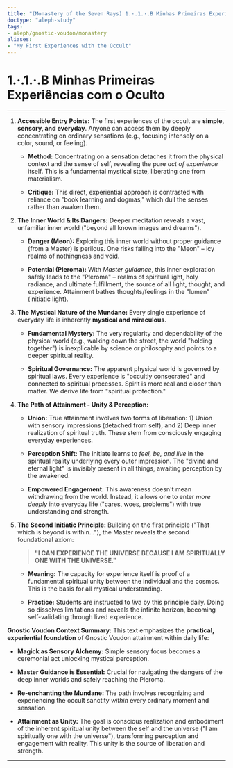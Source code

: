 ```yaml
---
title: "(Monastery of the Seven Rays) 1.·.1.·.B Minhas Primeiras Experiências com o Oculto"
doctype: "aleph-study"
tags:
- aleph/gnostic-voudon/monastery
aliases:
- "My First Experiences with the Occult"
---
```

# 1.·.1.·.B Minhas Primeiras Experiências com o Oculto
---
1. **Accessible Entry Points:** The first experiences of the occult are **simple, sensory, and everyday**. Anyone can access them by deeply concentrating on ordinary sensations (e.g., focusing intensely on a color, sound, or feeling).
    
    - **Method:** Concentrating on a sensation detaches it from the physical context and the sense of self, revealing the pure _act of experience_ itself. This is a fundamental mystical state, liberating one from materialism.
        
    - **Critique:** This direct, experiential approach is contrasted with reliance on "book learning and dogmas," which dull the senses rather than awaken them.
        
2. **The Inner World & Its Dangers:** Deeper meditation reveals a vast, unfamiliar inner world ("beyond all known images and dreams").
    
    - **Danger (Meon):** Exploring this inner world without proper guidance (from a Master) is perilous. One risks falling into the "Meon" – icy realms of nothingness and void.
        
    - **Potential (Pleroma):** With _Master guidance_, this inner exploration safely leads to the "Pleroma" – realms of spiritual light, holy radiance, and ultimate fulfillment, the source of all light, thought, and experience. Attainment bathes thoughts/feelings in the "lumen" (initiatic light).
        
3. **The Mystical Nature of the Mundane:** Every single experience of everyday life is inherently **mystical and miraculous**.
    
    - **Fundamental Mystery:** The very regularity and dependability of the physical world (e.g., walking down the street, the world "holding together") is inexplicable by science or philosophy and points to a deeper spiritual reality.
        
    - **Spiritual Governance:** The apparent physical world is governed by spiritual laws. Every experience is "occultly consecrated" and connected to spiritual processes. Spirit is more real and closer than matter. We derive life from "spiritual protection."
        
4. **The Path of Attainment - Unity & Perception:**
    
    - **Union:** True attainment involves two forms of liberation: 1) Union with sensory impressions (detached from self), and 2) Deep inner realization of spiritual truth. These stem from consciously engaging everyday experiences.
        
    - **Perception Shift:** The initiate learns to _feel, be, and live_ in the spiritual reality underlying every outer impression. The "divine and eternal light" is invisibly present in all things, awaiting perception by the awakened.
        
    - **Empowered Engagement:** This awareness doesn't mean withdrawing from the world. Instead, it allows one to enter _more deeply_ into everyday life ("cares, woes, problems") with true understanding and strength.
        
5. **The Second Initiatic Principle:** Building on the first principle ("That which is beyond is within..."), the Master reveals the second foundational axiom:
    
    > **"I CAN EXPERIENCE THE UNIVERSE BECAUSE I AM SPIRITUALLY ONE WITH THE UNIVERSE."**
    
    - **Meaning:** The capacity for experience itself is proof of a fundamental spiritual unity between the individual and the cosmos. This is the basis for all mystical understanding.
        
    - **Practice:** Students are instructed to _live_ by this principle daily. Doing so dissolves limitations and reveals the infinite horizon, becoming self-validating through lived experience.
        

**Gnostic Voudon Context Summary:** This text emphasizes the **practical, experiential foundation** of Gnostic Voudon attainment within daily life:

- **Magick as Sensory Alchemy:** Simple sensory focus becomes a ceremonial act unlocking mystical perception.
    
- **Master Guidance is Essential:** Crucial for navigating the dangers of the deep inner worlds and safely reaching the Pleroma.
    
- **Re-enchanting the Mundane:** The path involves recognizing and experiencing the occult sanctity _within_ every ordinary moment and sensation.
    
- **Attainment as Unity:** The goal is conscious realization and embodiment of the inherent spiritual unity between the self and the universe ("I am spiritually one with the universe"), transforming perception and engagement with reality. This unity is the source of liberation and strength.

---